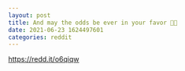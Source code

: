 ```yaml
--- 
layout: post 
title: And may the odds be ever in your favor 🖖🏽 
date: 2021-06-23 1624497601 
categories: reddit 
--- 
```

https://redd.it/o6qiqw